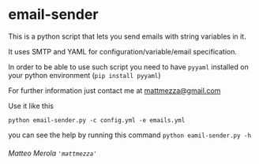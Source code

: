 email-sender
======

This is a python script that lets you send emails with string variables in it.

It uses SMTP and YAML for configuration/variable/email specification.

In order to be able to use such script you need to have `pyyaml` installed on your python environment (`pip install pyyaml`)

For further information just contact me at [mattmezza@gmail.com](mailto:mattmezza@gmail.com)


Use it like this

```
python email-sender.py -c config.yml -e emails.yml
```

you can see the help by running this command `python eamil-sender.py -h`

###### Matteo Merola `'mattmezza'`
